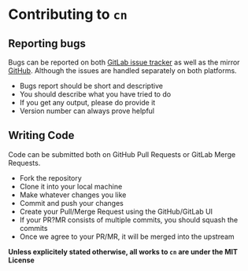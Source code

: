 # Contributing to `cn`

## Reporting bugs
Bugs can be reported on both [GitLab issue tracker](https://gitlab.com/arijit79/cn/issues/) as well as the mirror
[GitHub](https://github.com/arijit79/cn/issues). Although the issues
are handled separately on both platforms.

* Bugs report should be short and descriptive
* You should describe what you have tried to do
* If you get any output, please do provide it
* Version number can always prove helpful

## Writing Code
Code can be submitted both on GitHub Pull Requests or GitLab Merge 
Requests.
* Fork the repository
* Clone it into your local machine
* Make whatever changes you like
* Commit and push your changes
* Create your Pull/Merge Request using the GitHub/GitLab UI
* If your PR?MR consists of multiple commits, you should squash the 
commits
* Once we agree to your PR/MR, it will be merged into the upstream

**Unless explicitely stated otherwise, all works to `cn` are under the MIT License**